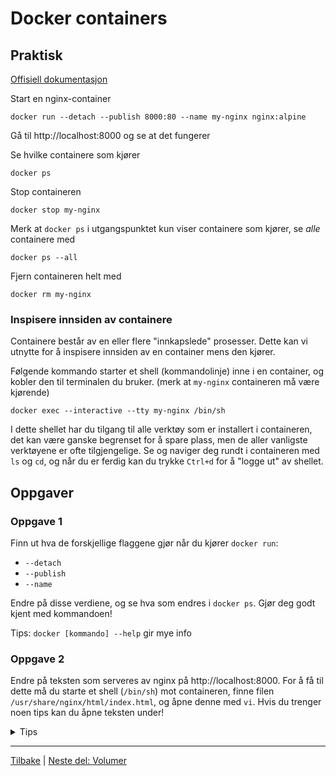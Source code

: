 # Docker containers

## Praktisk

[Offisiell dokumentasjon](https://docs.docker.com/engine/reference/commandline/container/)

Start en nginx-container
```
docker run --detach --publish 8000:80 --name my-nginx nginx:alpine
```

Gå til http://localhost:8000 og se at det fungerer

Se hvilke containere som kjører
```
docker ps
```

Stop containeren
```
docker stop my-nginx
```

Merk at `docker ps` i utgangspunktet kun viser containere som kjører, se _alle_ containere med
```
docker ps --all
```

Fjern containeren helt med
```
docker rm my-nginx
```

### Inspisere innsiden av containere

Containere består av en eller flere "innkapslede" prosesser. Dette kan vi utnytte for å inspisere innsiden av en container mens den kjører. 

Følgende kommando starter et shell (kommandolinje) inne i en container, og kobler den til terminalen du bruker. (merk at `my-nginx` containeren må være kjørende)

```
docker exec --interactive --tty my-nginx /bin/sh
```

I dette shellet har du tilgang til alle verktøy som er installert i containeren, det kan være ganske begrenset for å spare plass, men de aller vanligste verktøyene er ofte tilgjengelige. Se og naviger deg rundt i containeren med `ls` og `cd`, og når du er ferdig kan du trykke `Ctrl+d` for å "logge ut" av shellet.

## Oppgaver

### Oppgave 1

Finn ut hva de forskjellige flaggene gjør når du kjører `docker run`:

- `--detach`
- `--publish`
- `--name`

Endre på disse verdiene, og se hva som endres i `docker ps`. Gjør deg godt kjent med kommandoen!

Tips: `docker [kommando] --help` gir mye info

### Oppgave 2

Endre på teksten som serveres av nginx på http://localhost:8000. For å få til dette må du starte et shell (`/bin/sh`) mot containeren, finne filen `/usr/share/nginx/html/index.html`, og åpne denne med `vi`. Hvis du trenger noen tips kan du åpne teksten under!

<details>
  <summary>Tips</summary>

  `vi` er litt knotete å bruke. En enkel måte å endre filen på er å :

  - Åpne filen med `vi /usr/share/nginx/html/index.html`
  - Trykke `:` for å skrive inn en kommando
  - Skrive inn `%s/to nginx/to outer space/` og trykke enter
  - Lagre og gå ut av filen ved å trykke `:x` og så enter

  Åpne nettleseren igjen, og se den oppdaterte teksten!
</details>

---

[Tilbake](/) | [Neste del: Volumer](/volumes/README.md)
